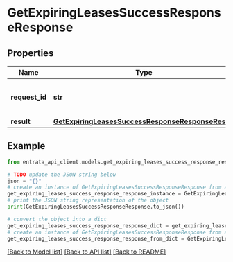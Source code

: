 # GetExpiringLeasesSuccessResponseResponse


## Properties

Name | Type | Description | Notes
------------ | ------------- | ------------- | -------------
**request_id** | **str** | A unique identifier for the request. | 
**result** | [**GetExpiringLeasesSuccessResponseResponseResult**](GetExpiringLeasesSuccessResponseResponseResult.md) |  | 

## Example

```python
from entrata_api_client.models.get_expiring_leases_success_response_response import GetExpiringLeasesSuccessResponseResponse

# TODO update the JSON string below
json = "{}"
# create an instance of GetExpiringLeasesSuccessResponseResponse from a JSON string
get_expiring_leases_success_response_response_instance = GetExpiringLeasesSuccessResponseResponse.from_json(json)
# print the JSON string representation of the object
print(GetExpiringLeasesSuccessResponseResponse.to_json())

# convert the object into a dict
get_expiring_leases_success_response_response_dict = get_expiring_leases_success_response_response_instance.to_dict()
# create an instance of GetExpiringLeasesSuccessResponseResponse from a dict
get_expiring_leases_success_response_response_from_dict = GetExpiringLeasesSuccessResponseResponse.from_dict(get_expiring_leases_success_response_response_dict)
```
[[Back to Model list]](../README.md#documentation-for-models) [[Back to API list]](../README.md#documentation-for-api-endpoints) [[Back to README]](../README.md)


